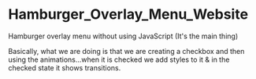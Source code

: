 # Hamburger_Overlay_Menu_Website
Hamburger overlay menu without using JavaScript (It's the main thing)

Basically, what we are doing is that we are creating a checkbox and then using the animations...when it is checked we add styles to it & in the checked state it shows transitions.


